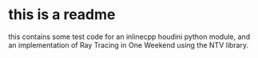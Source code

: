 # this is a readme

this contains some test code for an inlinecpp houdini python module, and an implementation of Ray Tracing in One Weekend using the NTV library.

